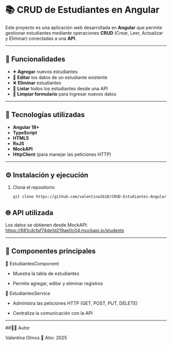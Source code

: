 # 📚 CRUD de Estudiantes en Angular

Este proyecto es una aplicación web desarrollada en **Angular** que permite gestionar estudiantes mediante operaciones **CRUD** (Crear, Leer, Actualizar y Eliminar) conectadas a una **API**.

---

## 🚀 Funcionalidades

- ➕ **Agregar** nuevos estudiantes  
- 📝 **Editar** los datos de un estudiante existente  
- ❌ **Eliminar** estudiantes  
- 👀 **Listar** todos los estudiantes desde una API  
- 🧹 **Limpiar formulario** para ingresar nuevos datos  

---

## 🧠 Tecnologías utilizadas

- **Angular 18+**
- **TypeScript**
- **HTML5**
- **RxJS**
- **MockAPI** 
- **HttpClient** (para manejar las peticiones HTTP)

---

## ⚙️ Instalación y ejecución

1. Cloná el repositorio:
   ```bash
   git clone https://github.com/valentina1610/CRUD-Estudiantes-Angular.git```

## 🌐 API utilizada

Los datos se obtienen desde MockAPI:
https://681cdcfaf74de1d219ae0c04.mockapi.io/students

---

## 🧩 Componentes principales

🔹 EstudiantesComponent

- Muestra la tabla de estudiantes

- Permite agregar, editar y eliminar registros

🔹 EstudiantesService

- Administra las peticiones HTTP (GET, POST, PUT, DELETE)

- Centraliza la comunicación con la API

---
  
##🧑‍💻 Autor

Valentina Olmos
📅 Año: 2025
